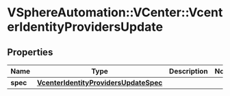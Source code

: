# VSphereAutomation::VCenter::VcenterIdentityProvidersUpdate

## Properties
Name | Type | Description | Notes
------------ | ------------- | ------------- | -------------
**spec** | [**VcenterIdentityProvidersUpdateSpec**](VcenterIdentityProvidersUpdateSpec.md) |  | 


